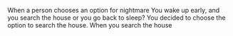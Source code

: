 When a person chooses an option for nightmare You wake up early, and you search the house or you go back to sleep?
You decided to choose the option to search the house. When you search the house 
